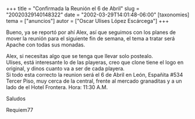 +++
title = "Confirmada la Reunión el 6 de Abril"
slug = "20020329140148322"
date = "2002-03-29T14:01:48-06:00"
[taxonomies]
tema = ["anuncios"]
autor = ["Oscar Ulises López Escárcega"]
+++

Bueno, ya se reportó por ahí Alex, así que seguimos con los planes de
mover la reunión para el siguiente fin de semana, el tema a tratar será
Apache con todas sus monadas.

<!-- more -->
Alex, si necesitas algo que se tenga que llevar solo postealo.  
Ulises, está interesante lo de las playeras, creo que clone tiene el
logo en original, y dinos cuanto va a ser de cada playera.  
Si todo esta correcto la reunion será el 6 de Abril en León, Españita
#534 Tercer Piso, muy cerca de la central, frente al mercado granaditas
y a un lado de el Hotel Frontera. Hora: 11:30 A.M.

Saludos

Requiem77

